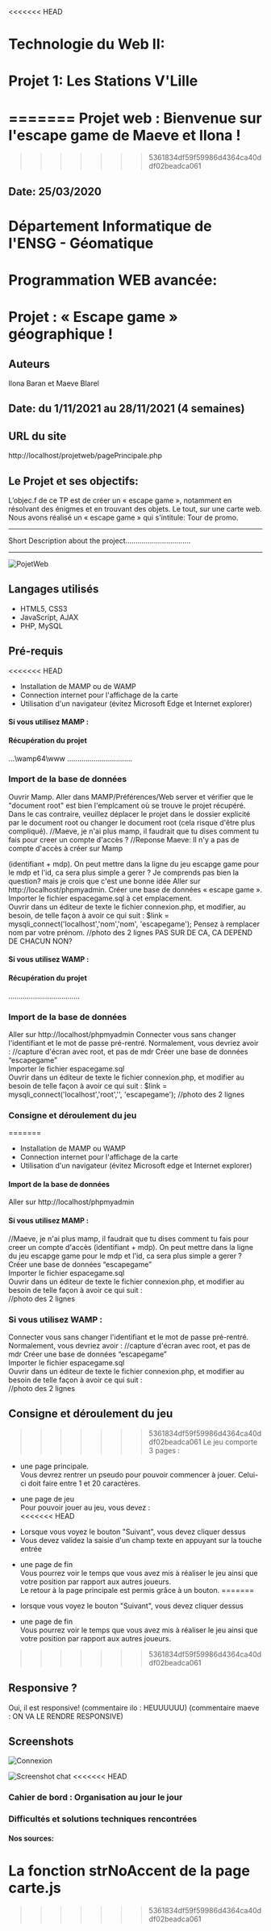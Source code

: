 <<<<<<< HEAD
# Technologie du Web II:
# Projet 1: Les Stations V'Lille
=======
Projet web : Bienvenue sur l'escape game de Maeve et Ilona !
==
>>>>>>> 5361834df59f59986d4364ca40ddf02beadca061


## Date: 25/03/2020


# Département Informatique de l'ENSG - Géomatique
# Programmation WEB avancée:
# Projet : « Escape game » géographique !

## Auteurs
Ilona Baran et Maeve Blarel

## Date: du 1/11/2021 au 28/11/2021 (4 semaines)

## URL du site
http://localhost/projetweb/pagePrincipale.php

## Le Projet et ses objectifs:
L’objec.f de ce TP est de créer un « escape game », notamment en résolvant des énigmes et en trouvant 
des objets. Le tout, sur une carte web.
Nous avons réalisé un « escape game » qui s'intitule: Tour de promo.

***
Short Description about the project................................
***
![PojetWeb](images/bus/bus1_14.png)

## Langages utilisés
+ HTML5, CSS3
+ JavaScript, AJAX
+ PHP, MySQL

## Pré-requis
<<<<<<< HEAD
+ Installation de MAMP ou de WAMP  
+ Connection internet pour l'affichage de la carte  
+ Utilisation d'un navigateur (évitez Microsoft Edge et Internet explorer)

#### Si vous utilisez MAMP :

#### Récupération du projet #
...\wamp64\www 
................................

### Import de la base de données #
Ouvrir Mamp. 
Aller dans MAMP/Préférences/Web server et vérifier que le "document root" est bien l'emplcament où se trouve le projet récupéré. Dans le cas contraire, veuillez déplacer le projet dans le dossier explicité par le document root ou changer le document root (cela risque d'être plus compliqué).
//Maeve, je n'ai plus mamp, il faudrait que tu dises comment tu fais pour creer un compte d'accès ? 
//Reponse Maeve: Il n'y a pas de compte d'accès à créer sur Mamp

(identifiant + mdp). On peut mettre dans la ligne du jeu escapge game pour le mdp et l'id, ca sera plus simple a gerer ?   Je comprends pas bien la question? mais je crois que c'est une bonne idée
Aller sur http://localhost/phpmyadmin.
Créer une base de données « escape game ».
Importer le fichier espacegame.sql à cet emplacement.  
Ouvrir dans un éditeur de texte le fichier connexion.php, et modifier, au besoin, de telle façon à avoir ce qui suit : $link = mysqli_connect('localhost','nom','nom', 'escapegame'); 
Pensez à remplacer nom par votre prénom.
//photo des 2 lignes PAS SUR DE CA, CA DEPEND DE CHACUN NON?

#### Si vous utilisez WAMP : 

#### Récupération du projet #
...................................

### Import de la base de données #
Aller sur http://localhost/phpmyadmin
Connecter vous sans changer l'identifiant et le mot de passe pré-rentré. Normalement, vous devriez avoir : //capture d'écran avec root, et pas de mdr
Créer une base de données “escapegame”   
Importer le fichier espacegame.sql    
Ouvrir dans un éditeur de texte le fichier connexion.php, et modifier au besoin de telle façon à avoir ce qui suit : $link = mysqli_connect('localhost','root','', 'escapegame');
//photo des 2 lignes 


### Consigne et déroulement du jeu
=======
+ Installation de MAMP ou WAMP  
+ Connection internet pour l'affichage de la carte  
+ Utilisation d'un navigateur (évitez Microsoft edge et Internet explorer)

#### Import de la base de données 
Aller sur http://localhost/phpmyadmin
#### Si vous utilisez MAMP : #
//Maeve, je n'ai plus mamp, il faudrait que tu dises comment tu fais pour creer un compte d'accès (identifiant + mdp). On peut mettre dans la ligne du jeu escapge game pour le mdp et l'id, ca sera plus simple a gerer ?   
Créer une base de données “escapegame”   
Importer le fichier espacegame.sql    
Ouvrir dans un éditeur de texte le fichier connexion.php, et modifier au besoin de telle façon à avoir ce qui suit :    
//photo des 2 lignes 

### Si vous utilisez WAMP : #
Connecter vous sans changer l'identifiant et le mot de passe pré-rentré. Normalement, vous devriez avoir : //capture d'écran avec root, et pas de mdr
Créer une base de données “escapegame”   
Importer le fichier espacegame.sql    
Ouvrir dans un éditeur de texte le fichier connexion.php, et modifier au besoin de telle façon à avoir ce qui suit :    
//photo des 2 lignes 

## Consigne et déroulement du jeu
>>>>>>> 5361834df59f59986d4364ca40ddf02beadca061
Le jeu comporte 3 pages :   
- une page principale.   
Vous devrez rentrer un pseudo pour pouvoir commencer à jouer. Celui-ci doit faire entre 1 et 20 caractères.   

- une page de jeu   
Pour pouvoir jouer au jeu, vous devez :   
<<<<<<< HEAD
+ Lorsque vous voyez le bouton "Suivant", vous devez cliquer dessus   
+ Vous devez validez la saisie d'un champ texte en appuyant sur la touche entrée

- une page de fin   
Vous pourrez voir le temps que vous avez mis à réaliser le jeu ainsi que votre position par rapport aux autres joueurs.  
Le retour à la page principale est permis grâce à un bouton. 
=======
+ lorsque vous voyez le bouton "Suivant", vous devez cliquer dessus   

- une page de fin   
Vous pourrez voir le temps que vous avez mis à réaliser le jeu ainsi que votre position par rapport aux autres joueurs.   
>>>>>>> 5361834df59f59986d4364ca40ddf02beadca061

## Responsive ?
Oui, il est responsive! (commentaire ilo : HEUUUUUU) (commentaire maeve : ON VA LE RENDRE RESPONSIVE)

## Screenshots 
![Connexion](https://i.imgur.com/BxP73v9.png)

![Screenshot chat](https://i.imgur.com/AyQYan5.png)
<<<<<<< HEAD


### Cahier de bord : Organisation au jour le jour

### Difficultés et solutions techniques rencontrées

#### Nos sources:
La fonction strNoAccent de la page carte.js
=======
>>>>>>> 5361834df59f59986d4364ca40ddf02beadca061
